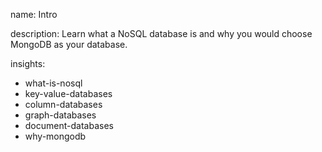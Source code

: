 name: Intro

description: Learn what a NoSQL database is and why you would choose MongoDB as your database.

insights:
  - what-is-nosql
  - key-value-databases
  - column-databases
  - graph-databases
  - document-databases
  - why-mongodb

